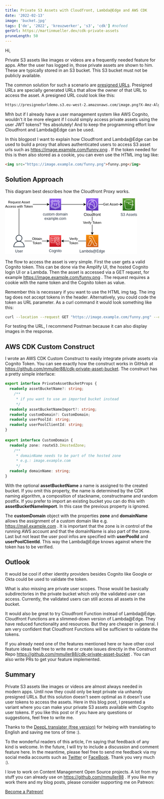 ```yaml
---
title: Private S3 Assets with Cloudfront, Lambda@Edge and AWS CDK
date: '2022-02-13'
image: 'bucket.jpg'
tags: ['de', '2022', 'kreuzwerker', 's3', 'cdk'] #nofeed
gerUrl: https://martinmueller.dev/cdk-private-assets
pruneLength: 50
---
```


Hi,

Private S3 assets like images or videos are a frequently needed feature for apps. After the user has logged in, those private assets are shown to him. These are typically stored in an S3 bucket. This S3 bucket must not be publicly available.

The common solution for such a scenario are [presigned URLs](https://medium.com/@aidan.hallett/securing-aws-s3-uploads-using-presigned-urls-aa821c13ae8d). Presigned URLs are specially generated URLs that allow the owner of that URL to access the asset. A presigned URL could look like this:

```txt
https://presignedurldemo.s3.eu-west-2.amazonaws.com/image.png?X-Amz-Algorithm=AWS4-HMAC-SHA256&X-Amz-Credential=AKIAJJWZ7B6WCRGMKFGQ%2F20180210%2Feu-west-2%2Fs3%2Faws4_request&X-Amz-Date=20180210T171315Z&X-Amz-Expires=1800&X-Amz-Signature=12b74b0788aa036bc7c3d03b3f20c61f1f91cc9ad8873e3314255dc479a25351&X-Amz-SignedHeaders=host
```

Mhh but if I already have a user management system like AWS Cognito, wouldn't it be more elegant if I could simply access private assets using the user JWT tokens? Yes absolutely! And to keep the programming effort low Cloudfront and Lambda@Edge can be used.

In this blogpost I want to explain how Cloudfront and Lambda@Edge can be used to build a proxy that allows authenticated users to access S3 asset urls such as https://image.example.com/funny.png . If the token needed for this is then also stored as a cookie, you can even use the HTML img tag like:

```html
<img src="https://image.example.com/funny.png">funny.png</img> 
```

## Solution Approach

This diagram best describes how the Cloudfront Proxy works.

![Diagram](https://raw.githubusercontent.com/mmuller88/mmblog/master/content/cdk-private-assets/cdkPrivateAssetBucket.png)

The flow to access the asset is very simple. First the user gets a valid Cognito token. This can be done via the Amplify UI, the hosted Cognito login UI or a Lambda. Then the asset is accessed via a GET request, for example https://image.example.com/funny.png . The request requires a cookie with the name token and the Cognito token as value.

Remember this is necessary if you want to use the HTML img tag. The img tag does not accept tokens in the header. Alternatively, you could code the token as URL parameter. As a curl command it would look something like this:

```bash
curl --location --request GET "https://image.example.com/funny.png" --cookie "Cookie: token=ey..."
```

For testing the URL, I recommend Postman because it can also display images in the response.

## AWS CDK Custom Construct

I wrote an AWS CDK Custom Construct to easily integrate private assets via Cognito Token. You can see exactly how the construct works in GitHub at https://github.com/mmuller88/cdk-private-asset-bucket. The construct has a pretty simple interface:

```ts
export interface PrivateAssetBucketProps {
  readonly assetBucketName?: string;
    /**
     * if you want to use an imported bucket instead
     */
  readonly assetBucketNameImport?: string;
  readonly customDomain?: CustomDomain;
  readonly userPoolId: string;
  readonly userPoolClientId: string;
}

export interface CustomDomain {
  readonly zone: route53.IHostedZone;
    /**
     * domainName needs to be part of the hosted zone
     * e.g.: image.example.com
     */
  readonly domainName: string;
}
```

With the optional **assetBucketName** a name is assigned to the created bucket. If you omit this property, the name is determined by the CDK naming algorithm, a composition of stackname, constructname and random postfix. If you prefer to import an existing bucket you can do this with **assetBucketNameImport**. In this case the previous property is ignored.

The **customDomain** object with the properties **zone** and **domainName** allows the assignment of a custom domain like e.g. https://mail.example.com . It is important that the zone is in control of the running AWS account and that the domainName is also part of the zone. Last but not least the user pool infos are specified with **userPoolId** and **userPoolClientId**. This way the Lambda@Edge knows against where the token has to be verified.

## Outlook

It would be cool if other identity providers besides Cognito like Google or Okta could be used to validate the token.

What is also missing are private user scopes. Those would be basically subdirectories in the private bucket which only the validated user can access. Currently, the validated users can still access all assets in the bucket.

It would also be great to try Cloudfront Function instead of Lambda@Edge. Cloudfront Functions are a slimmed-down version of Lambda@Edge. They have reduced functionality and resources. But they are cheaper in general. I am very confident that Cloudfront Functions will be sufficient to validate the tokens.

If you already need one of the features mentioned here or have other cool feature ideas feel free to write me or create issues directly in the Construct Repo https://github.com/mmuller88/cdk-private-asset-bucket . You can also write PRs to get your feature implemented.

## Summary

Private S3 assets like images or videos are almost always needed in modern apps. Until now they could only be kept private via unhandy presigned URLs. But this solution doesn't seem optimal as it doesn't use user tokens to access the assets. Here in this blog post, I presented a variant where you can make your private S3 assets available with Cognito user tokens. If you like this post or if you have any questions or suggestions, feel free to write me.

Thanks to the [DeepL translater (free version)](https://DeepL.com/Translator) for helping with translating to English and saving me tons of time :).

To the wonderful readers of this article, I'm saying that feedback of any kind is welcome. In the future, I will try to include a discussion and comment feature here. In the meantime, please feel free to send me feedback via my social media accounts such as [Twitter](https://twitter.com/MartinMueller_) or [FaceBook](https://facebook.com/martin.muller.10485). Thank you very much :).

I love to work on Content Management Open Source projects. A lot from my stuff you can already use on https://github.com/mmuller88 . If you like my work there and my blog posts, please consider supporting me on Patreon:

<a href="https://patreon.com/bePatron?u=29010217" data-patreon-widget-type="become-patron-button">Become a Patreon!</a><script async src="https://c6.patreon.com/becomePatronButton.bundle.js"></script>